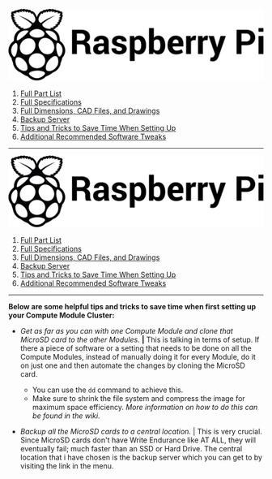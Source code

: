 ![Image of the Black and White Raspberry Pi Foundation Logo](resources/README/pi-logo.png)

1. [Full Part List](part-list.md "Full Part List")
1. [Full Specifications](specs.md "Full Specifications")
1. [Full Dimensions, CAD Files, and Drawings](dimensions.md "Dimensions, 3D models, etc.")
1. [Backup Server](backup-server.md "Backup Server")
5. [Tips and Tricks to Save Time When Setting Up](save-time.md "Time-Saving Tips and Tricks")
6. [Additional Recommended Software Tweaks](tweaks.md "Additional Software Tweaks")
---

![Image of the Black and White Raspberry Pi Foundation Logo](resources/README/pi-logo.png)

1. [Full Part List](part-list.md "Full Part List")
1. [Full Specifications](specs.md "Full Specifications")
1. [Full Dimensions, CAD Files, and Drawings](dimensions.md "Dimensions, 3D models, etc.")
1. [Backup Server](backup-server.md "Backup Server")
5. [Tips and Tricks to Save Time When Setting Up](save-time.md "Time-Saving Tips and Tricks")
6. [Additional Recommended Software Tweaks](tweaks.md "Additional Software Tweaks")
---

**Below are some helpful tips and tricks to save time when first setting up your Compute Module Cluster:**

* *Get as far as you can with one Compute Module and clone that MicroSD card to the other Modules.* **|** This is talking in terms of setup. If there a piece of software or a setting that needs to be done on all the Compute Modules, instead of manually doing it for every Module, do it on just one and then automate the changes by cloning the MicroSD card.
  * You can use the ```dd``` command to achieve this.
  * Make sure to shrink the file system and compress the image for maximum space efficiency. *More information on how to do this can be found in the wiki.*
  
* *Backup all the MicroSD cards to a central location.* | This is very crucial. Since MicroSD cards don't have Write Endurance like AT ALL, they will eventually fail; much faster than an SSD or Hard Drive. The central location that i have chosen is the backup server which you can get to by visiting the link in the menu.
